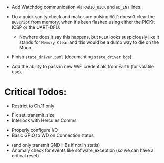 
- Add Watchdog communication via `RADIO_KICK` and `WD_INT` lines.

- Do a quick sanity check and make sure pulsing `MCLR` doesn't clear the `BGScript` from memory, when it's been flashed using either the PICKit ICSP or the UART-DFU.
    - Nowhere does it say this happens, but `MCLR` looks suspiciously like it stands for `Memory Clear` and this would be a dumb way to die on the Moon.

- Finish `state_driver.puml` (documenting `state_driver.bgs`).

- Add the ability to pass in new WiFi credentials from Earth (for volatile use).


# Critical Todos:
+ Restrict to Ch.11 only
- Fix set_transmit_size
- Interlock with Hercules Comms
+ Properly configure I/O
+ Basic GPIO to WD on Connection status
- (and only transmit GND HBs if not in statis)
- Anomaly check for events like software_exception (so we can have a critical reset)